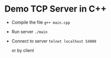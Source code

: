 # Demo TCP Server in C++

- Compile the file
  `g++ main.cpp`

- Run server
  `./main`

- Connect to server
  `telnet localhost 54000`
  
  or by client
  
